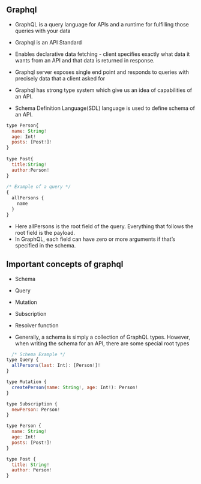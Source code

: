 ## Graphql

- GraphQL is a query language for APIs and a runtime for fulfilling those queries with your data
- Graphql is an API Standard
- Enables declarative data fetching - client specifies exactly what data it wants from an API and that data is returned in response.
- Graphql server exposes single end point and responds to queries with precisely data that a client asked for

- Graphql has strong type system which give us an idea of capabilities of an API.
- Schema Definition Language(SDL) language is used to define schema of an API.
``` javascript
type Person{
  name: String!
  age: Int!
  posts: [Post!]!
}
  
type Post{
  title:String!
  author:Person!
}
     
/* Example of a query */          
{
  allPersons {
    name
  }
}
```
- Here allPersons is the root field of the query. Everything that follows the root field is the payload.
- In GraphQL, each field can have zero or more arguments if that’s specified in the schema.

## Important concepts of graphql

- Schema
- Query
- Mutation
- Subscription
- Resolver function

- Generally, a schema is simply a collection of GraphQL types. However, when writing the schema for an API, there are some special root types


```js
  /* Schema Example */
type Query {
  allPersons(last: Int): [Person!]!
}

type Mutation {
  createPerson(name: String!, age: Int!): Person!
}

type Subscription {
  newPerson: Person!
}

type Person {
  name: String!
  age: Int!
  posts: [Post!]!
}

type Post {
  title: String!
  author: Person!
}
```
<!--stackedit_data:
eyJoaXN0b3J5IjpbLTEwNjM5NDQ1NzNdfQ==
-->
